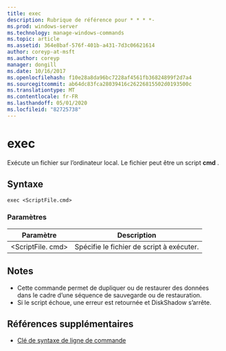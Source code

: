 ```yaml
---
title: exec
description: Rubrique de référence pour * * * *-
ms.prod: windows-server
ms.technology: manage-windows-commands
ms.topic: article
ms.assetid: 364e8baf-576f-401b-a431-7d3c06621614
author: coreyp-at-msft
ms.author: coreyp
manager: dongill
ms.date: 10/16/2017
ms.openlocfilehash: f10e28a8da96bc7228af4561fb36824899f2d7a4
ms.sourcegitcommit: ab64dc83fca28039416c26226815502d0193500c
ms.translationtype: MT
ms.contentlocale: fr-FR
ms.lasthandoff: 05/01/2020
ms.locfileid: "82725738"
---
```

# <a name="exec"></a>exec



Exécute un fichier sur l’ordinateur local. Le fichier peut être un script **cmd** .

## <a name="syntax"></a>Syntaxe

```
exec <ScriptFile.cmd>
```

### <a name="parameters"></a>Paramètres

|Paramètre|Description|
|---------|-----------|
|\<ScriptFile. cmd>|Spécifie le fichier de script à exécuter.|

## <a name="remarks"></a>Notes 

-   Cette commande permet de dupliquer ou de restaurer des données dans le cadre d’une séquence de sauvegarde ou de restauration.
-   Si le script échoue, une erreur est retournée et DiskShadow s’arrête.

## <a name="additional-references"></a>Références supplémentaires

- [Clé de syntaxe de ligne de commande](command-line-syntax-key.md)